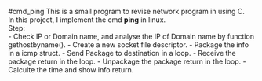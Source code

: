 #cmd_ping
This is a small program to revise network program in using C. <br/>
In this project, I implement the cmd **ping** in linux.<br/>
Step:<br/>
    - Check IP or Domain name, and analyse the IP of Domain name by function gethostbyname(). 
    - Create a new socket file descriptor. 
    - Package the info in a icmp struct. 
    - Send Package to destination in a loop.
    - Receive the package return in the loop.
    - Unpackage the package return in the loop.
    - Calculte the time and show info return.
